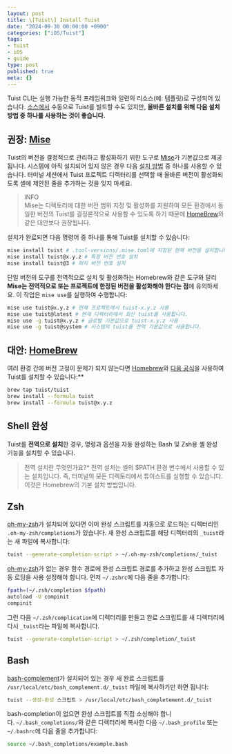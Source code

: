 ```yaml
---
layout: post
title: \[Tuist\] Install Tuist
date: "2024-09-30 00:00:00 +0900"
categories: ["iOS/Tuist"]
tags:
- tuist
- iOS
- guide
type: post
published: true
meta: {}
---
```

Tuist CLI는 실행 가능한 동적 프레임워크와 일련의 리소스(예: 템플릿)로 구성되어 있습니다. [소스에서](https://github.com/tuist/tuist) 수동으로 Tuist를 빌드할 수도 있지만, **올바른 설치를 위해 다음 설치 방법 중 하나를 사용하는 것이 좋습니다.**

## 권장: [Mise](https://github.com/jdx/mise)
Tuist의 버전을 결정적으로 관리하고 활성화하기 위한 도구로 [Mise](https://github.com/jdx/mise)가 기본값으로 제공됩니다. 시스템에 아직 설치되어 있지 않은 경우 다음 [설치 방법](https://mise.jdx.dev/getting-started.html) 중 하나를 사용할 수 있습니다. 터미널 세션에서 Tuist 프로젝트 디렉터리를 선택할 때 올바른 버전이 활성화되도록 셸에 제안된 줄을 추가하는 것을 잊지 마세요.

>INFO  
Mise는 디렉토리에 대한 버전 범위 지정 및 활성화를 지원하여 모든 환경에서 동일한 버전의 Tuist를 결정론적으로 사용할 수 있도록 하기 때문에 [HomeBrew](https://brew.sh)와 같은 대안보다 권장됩니다.

설치가 완료되면 다음 명령어 중 하나를 통해 Tuist를 설치할 수 있습니다:
```bash
mise install tuist # .tool-versions/.mise.toml에 지정된 현재 버전을 설치합니다.
mise install tuist@x.y.z # 특정 버전 번호 설치
mise install tuist@3 # 퍼지 버전 번호 설치
```
단일 버전의 도구를 전역적으로 설치 및 활성화하는 Homebrew와 같은 도구와 달리 **Mise는 전역적으로 또는 프로젝트에 한정된 버전을 활성화해야 한다는 점**에 유의하세요. 이 작업은 `mise use`를 실행하여 수행합니다:
```bash
mise use tuist@x.y.z # 현재 프로젝트에서 tuist-x.y.z 사용
mise use tuist@latest # 현재 디렉터리에서 최신 tuist를 사용합니다.
mise use -g tuist@x.y.z # 글로벌 기본값으로 tuist-x.y.z 사용
mise use -g tuist@system # 시스템의 tuist를 전역 기본값으로 사용합니다.
```
## 대안: [HomeBrew](https://brew.sh)
여러 환경 간에 버전 고정이 문제가 되지 않는다면 [Homebrew](https://brew.sh)와 [다음 공식](https://github.com/tuist/homebrew-tuist)을 사용하여 Tuist를 설치할 수 있습니다:**
```bash
brew tap tuist/tuist
brew install --formula tuist
brew install --formula tuist@x.y.z
```
## Shell 완성
Tuist를 **전역으로 설치**한 경우, 명령과 옵션을 자동 완성하는 Bash 및 Zsh용 셸 완성 기능을 설치할 수 있습니다.

>전역 설치란 무엇인가요?*
전역 설치는 셸의 $PATH 환경 변수에서 사용할 수 있는 설치입니다. 즉, 터미널의 모든 디렉토리에서 튜이스트를 실행할 수 있습니다.이것은 Homebrew의 기본 설치 방법입니다.

## Zsh
[oh-my-zsh](https://ohmyz.sh)가 설치되어 있다면 이미 완성 스크립트를 자동으로 로드하는 디렉터리인 `.oh-my-zsh/completions`가 있습니다. 새 완성 스크립트를 해당 디렉터리의 `_tuist`라는 새 파일에 복사합니다:
```bash
tuist --generate-completion-script > ~/.oh-my-zsh/completions/_tuist
```

[oh-my-zsh](https://ohmyz.sh)가 없는 경우 함수 경로에 완성 스크립트 경로를 추가하고 완성 스크립트 자동 로딩을 사용 설정해야 합니다. 먼저 `~/.zshrc`에 다음 줄을 추가합니다:
```bash
fpath=(~/.zsh/completion $fpath)
autoload -U compinit
compinit
```
그런 다음 `~/.zsh/complication`에 디렉터리를 만들고 완료 스크립트를 새 디렉터리에 다시 `_tuist`라는 파일에 복사합니다.
```bash
tuist --generate-completion-script > ~/.zsh/completion/_tuist
```
## Bash
[bash-complement](https://github.com/scop/bash-completion)가 설치되어 있는 경우 새 완료 스크립트를 `/usr/local/etc/bash_complement.d/_tuist` 파일에 복사하기만 하면 됩니다:
```bash
tuist --생성-완성 스크립트 > /usr/local/etc/bash_completement.d/_tuist
```
bash-completion이 없으면 완성 스크립트를 직접 소싱해야 합니다. `~/.bash_completions/`와 같은 디렉터리에 복사한 다음 `~/.bash_profile` 또는 `~/.bashrc`에 다음 줄을 추가합니다:
```bash
source ~/.bash_completions/example.bash
```
